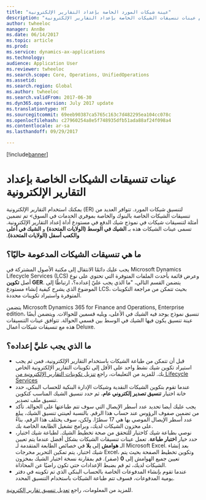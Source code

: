 ```yaml
---
title: "عينة شيكات المورد الخاصة بإعداد التقارير الإلكترونية"
description: "يوفر هذا الموضوع معلومات عامة حول كيفية استخدام عينات تنسيقات الشيكات الخاصة بإعداد التقارير الإلكترونية."
author: twheeloc
manager: AnnBe
ms.date: 06/14/2017
ms.topic: article
ms.prod: 
ms.service: dynamics-ax-applications
ms.technology: 
audience: Application User
ms.reviewer: twheeloc
ms.search.scope: Core, Operations, UnifiedOperations
ms.assetid: 
ms.search.region: Global
ms.author: twheeloc
ms.search.validFrom: 2017-06-30
ms.dyn365.ops.version: July 2017 update
ms.translationtype: HT
ms.sourcegitcommit: 69eeb90387ca5765c163c7d482295ea104cc078c
ms.openlocfilehash: c27960254a8e5f748935dfb51ada88af24f098a4
ms.contentlocale: ar-sa
ms.lasthandoff: 09/29/2017

---
```


[!include[banner](../includes/banner.md)]

# <a name="electronic-reporting-sample-check-formats"></a>عينات تنسيقات الشيكات الخاصة بإعداد التقارير الإلكترونية

يمكنك استخدام التقارير الإلكترونية (ER) لتنسيق شيكات المورد. تتوافر ‏‫العديد من تنسيقات الشيكات الخاصة بالبنوك والخاصة بموفري الخدمات في السوق> تم تضمين أمثلة لتنسيقات شيكات في نموذج شيك الدفع في مستودع أداة إعداد التقارير الإلكترونية. تسمى عينات الشيكات هذه بـ **الشيك في الوسط (الولايات المتحدة)** و **الشيك في أعلى والكعب أسفل (الولايات المتحدة)**.

## <a name="what-check-formats-are-currently-supported"></a>ما هي تنسيقات الشيكات المدعومة حاليًا؟

يجب عليك دائمًا الانتقال إلى مكتبة الأصول المشتركة في Microsoft Dynamics Lifecycle Services (LCS) وعرض قائمة بأحدث الملفات المتوفرة التي تحتوي على نوع أصل **تكوين GER**. يتضمن القسم التالي، "ما الذي يجب عليّ إعداده؟، ارتباطًا إلى الموضوع الذي يشرح كيفية إنشاء مستودع LCS، بحيث تتمكن من مراجعة التكوينات المتوفرة واستيراد تكوينات محددة.

يتضمن Microsoft Dynamics 365 for Finance and Operations, Enterprise edition، تنسيق نموذج يوجد فيه الشيك في الأعلى، ويليه قسمين للحوالات. ويتضمن أيضًا عينة تنسيق يكون فيها الشيك في الوسط بين قسمي الحوالة. تتوافق عينات التنسيقات هذه مع تنسيقات شيكات أعمال Deluxe.

## <a name="what-do-i-have-to-set-up"></a>ما الذي يجب عليَّ إعداده؟

- قبل أن تتمكن من طباعة الشيكات باستخدام التقارير الإلكترونية، فمن ثم يجب استيراد تكوين شيك نشط واحد على الأقل إلى تكوينات التقارير الإلكترونية الخاص بك. للمزيد من التعليمات، راجع [تنزيل تكوينات التقارير الإلكترونية من Lifecycle Services](../../dev-itpro/analytics/download-electronic-reporting-configuration-lcs.md)
- عندما تقوم بتكوين الشيكات النقدية وشيكات الإدارة البنكية للحساب البنكي، حدد خانة اختيار **تنسيق تصدير إلكتروني عام**، ثم حدد تنسيق الشيك المناسب كتكوين تنسيق ملف تصدير.
- يجب عليك أيضا تحديد عدد أسطر الإيصال التي سوف تتم طباعتها على الحوالة. تأكد من تضمين صفوف الرؤوس عند حساب هذا الرقم. بالنسبة لعينتي تنسيق الشيك، يبلغ عدد أسطر الإيصال الموصي بها هي 17 سطرًا. ولكن، سوف يختلف هذا الرقم، بناءً على مخزون الشيكات لديك، وبرامج تشغيل الطابعة الخاصة بك.
- نوصي بطباعة شيك كاختبار للتحقق من صحة تخطيط الشيك. لطباعة شيك اختبار، حدد خيار **اختبار طباعة**. تعمل عينات تنسيقات الشيكات بشكل أفضل عندما يتم تعيين الـ **هوامش** إلى **بلا** في خصائص الطابعة المتقدمة لـ Microsoft Excel. بعد إنشاء شيك اختبار، يتم تمكين التحرير مخرجات Excel، وتكوين تخطيط الصفحة بحيث يتم تعيين جميع الهوامش إلى **0** (صفر). قم بمقارنة نسخة اختبار الشيك بمخزون الشيكات لديك، ثم قم بضبط الإعدادات حتي تكون راضيًا عن المحاذاة.
- عندما تقوم بإنشاء المدفوعات الخاصة بالحساب البنكي الذي تم تكوينه في دفتر يومية المدفوعات، فسوف تتم طباعة الشيكات باستخدام التنسيق المحدد.

للمزيد من المعلومات، راجع [تعديل تنسيق تقارير إلكترونية](../../dev-itpro/analytics/modify-electronic-reporting-format-reapply-excel-template.md).

